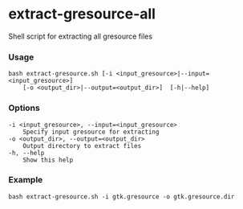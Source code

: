 # extract-gresource-all
Shell script for extracting all gresource files 

### Usage
    bash extract-gresource.sh [-i <input_gresource>|--input=<input_gresource>]
        [-o <output_dir>|--output=<output_dir>]  [-h|--help]
### Options
    -i <input_gresource>, --input=<input_gresource>
        Specify input gresource for extracting
    -o <output_dir>, --output=<output_dir>
        Output directory to extract files
    -h, --help
        Show this help

### Example

    bash extract-gresource.sh -i gtk.gresource -o gtk.gresource.dir
